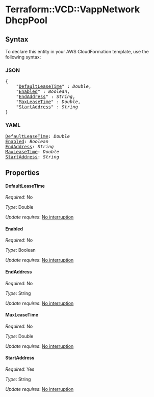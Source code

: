 # Terraform::VCD::VappNetwork DhcpPool

## Syntax

To declare this entity in your AWS CloudFormation template, use the following syntax:

### JSON

<pre>
{
    "<a href="#defaultleasetime" title="DefaultLeaseTime">DefaultLeaseTime</a>" : <i>Double</i>,
    "<a href="#enabled" title="Enabled">Enabled</a>" : <i>Boolean</i>,
    "<a href="#endaddress" title="EndAddress">EndAddress</a>" : <i>String</i>,
    "<a href="#maxleasetime" title="MaxLeaseTime">MaxLeaseTime</a>" : <i>Double</i>,
    "<a href="#startaddress" title="StartAddress">StartAddress</a>" : <i>String</i>
}
</pre>

### YAML

<pre>
<a href="#defaultleasetime" title="DefaultLeaseTime">DefaultLeaseTime</a>: <i>Double</i>
<a href="#enabled" title="Enabled">Enabled</a>: <i>Boolean</i>
<a href="#endaddress" title="EndAddress">EndAddress</a>: <i>String</i>
<a href="#maxleasetime" title="MaxLeaseTime">MaxLeaseTime</a>: <i>Double</i>
<a href="#startaddress" title="StartAddress">StartAddress</a>: <i>String</i>
</pre>

## Properties

#### DefaultLeaseTime

_Required_: No

_Type_: Double

_Update requires_: [No interruption](https://docs.aws.amazon.com/AWSCloudFormation/latest/UserGuide/using-cfn-updating-stacks-update-behaviors.html#update-no-interrupt)

#### Enabled

_Required_: No

_Type_: Boolean

_Update requires_: [No interruption](https://docs.aws.amazon.com/AWSCloudFormation/latest/UserGuide/using-cfn-updating-stacks-update-behaviors.html#update-no-interrupt)

#### EndAddress

_Required_: No

_Type_: String

_Update requires_: [No interruption](https://docs.aws.amazon.com/AWSCloudFormation/latest/UserGuide/using-cfn-updating-stacks-update-behaviors.html#update-no-interrupt)

#### MaxLeaseTime

_Required_: No

_Type_: Double

_Update requires_: [No interruption](https://docs.aws.amazon.com/AWSCloudFormation/latest/UserGuide/using-cfn-updating-stacks-update-behaviors.html#update-no-interrupt)

#### StartAddress

_Required_: Yes

_Type_: String

_Update requires_: [No interruption](https://docs.aws.amazon.com/AWSCloudFormation/latest/UserGuide/using-cfn-updating-stacks-update-behaviors.html#update-no-interrupt)

